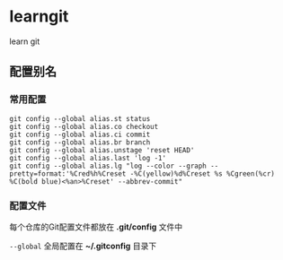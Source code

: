 # learngit
learn git

## 配置别名

### 常用配置
```
git config --global alias.st status
git config --global alias.co checkout
git config --global alias.ci commit
git config --global alias.br branch
git config --global alias.unstage 'reset HEAD'
git config --global alias.last 'log -1'
git config --global alias.lg "log --color --graph --pretty=format:'%Cred%h%Creset -%C(yellow)%d%Creset %s %Cgreen(%cr) %C(bold blue)<%an>%Creset' --abbrev-commit"
```

### 配置文件
每个仓库的Git配置文件都放在 **.git/config** 文件中

`--global` 全局配置在 **~/.gitconfig** 目录下

